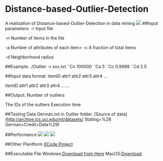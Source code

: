 Distance-based-Outlier-Detection
================================

A realization of Distance-based-Outlier-Detection in data mining
![](http://jasine.u.qiniudn.com/datamining/d.png)
##Input parameters:
-r Input file

-n Number of items in the file

-a Number of attributes of each item> -c A fraction of total items

-d Neighborhood radius

##Example:
./Outlier -r xxx.txt ¨Cn 100000 ¨Ca 5 ¨Cc 0.9988 ¨Cd 2.5

##Input data format:
itemID attr1 attr2 attr3 attr4 ... 

itemID attr1 attr2 attr3 attr4 ... 
...

##Output:
Number of outliers

The IDs of the outliers Execution time

##Testing Data 
German.txt in Outlier folder. [Source of data](http://archive.ics.uci.edu/ml/datasets/ Statlog+%28 German+Credit+Data%29)

##Performance
![](http://jasine.u.qiniudn.com/datamining/a.png)
![](http://jasine.u.qiniudn.com/datamining/b.png)
![](http://jasine.u.qiniudn.com/datamining/c.png)

##Other Plantform
[XCode Project](http://jasine.u.qiniudn.com/datamining/MacOS.zip)

##Executable File
Windows:[Download from Here](https://github.com/jasine/Distance-based-Outlier-Detection/releases)
MacOS:[Download](http://jasine.u.qiniudn.com/datamining/Mac.zip)

